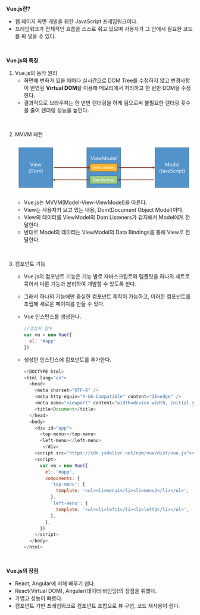 **Vue.js란?**

* 웹 페이지 화면 개발을 위한 JavaScript 프레임워크이다.
* 프레임워크가 전체적인 흐름을 스스로 쥐고 있으며 사용자가 그 안에서 필요한 코드를 짜 넣을 수 있다.

<br>

**Vue.js의 특징**

1. Vue.js의 동작 원리
   * 화면에 변화가 있을 때마다 실시간으로 DOM Tree를 수정하지 않고 변경사항이 반영된 **Virtual DOM**을 이용해 메모리에서 처리하고 한 번만 DOM을 수정한다.
   * 결과적으로 브라우저는 한 번만 렌더링을 하게 됨으로써 불필요한 렌더링 횟수를 줄여 렌더링 성능을 높인다.

<br>

2. MVVM 패턴

   ![vue](./image.assets/vue.png)

   * Vue.js는 MVVM(Model-View-ViewModel)을 따른다.
   * View는 사용자가 보고 있는 내용, Dom(Document Object Model)이다.
   * View의 데이터를 ViewModel의 Dom Listeners가 감지해서 Model에게 전달한다.
   * 반대로 Model의 데이터는 ViewModel의 Data Bindings를 통해 View로 전달한다.

<br>

3. 컴포넌트 기능

   * Vue.js의 컴포넌트 기능은 기능 별로 자바스크립트와 템플릿을 하나의 세트로 묶어서 다른 기능과 분리하여 개발할 수 있도록 한다.

   * 그래서 하나의 기능에만 충실한 컴포넌트 제작이 가능하고, 이러한 컴포넌트를 조립해 새로운 페이지를 만들 수 있다.

   * Vue 인스턴스를 생성한다.

     ```javascript
     //생성자 함수
     var vm = new Vue({
       el: '#app'
     })
     ```

   * 생성한 인스턴스에 컴포넌트를 추가한다.

     ```javascript
     <!DOCTYPE html>
     <html lang="en">
       <head>
         <meta charset="UTF-8" />
         <meta http-equiv="X-UA-Compatible" content="IE=edge" />
         <meta name="viewport" content="width=device-width, initial-scale=1.0" />
         <title>Document</title>
       </head>
       <body>
         <div id="app">
           <top-menu></top-menu>
           <left-menu></left-menu>
     		</div>
         <script src="https://cdn.jsdelivr.net/npm/vue/dist/vue.js"></script>
         <script>
           var vm = new Vue({
             el: '#app',
             components: {
               'top-menu': {
                 template: '<ul><li>menu1</li><li>menu2</li></ul>',
               },
               'left-menu': {
                 template: '<ul><li>left1</li><li>left2</li></ul>',
               },
             },
           })
         </script>
       </body>
     </html>
     ```

<br>

**Vue.js의 장점**

* React, Angular에 비해 배우기 쉽다.
* React(Virtual DOM), Angular(데이터 바인딩)의 장점을 취했다.
* 가볍고 성능이 빠르다.
* 컴포넌트 기반 프레임워크로 컴포넌트 조합으로 뷰 구성, 코드 재사용이 쉽다.